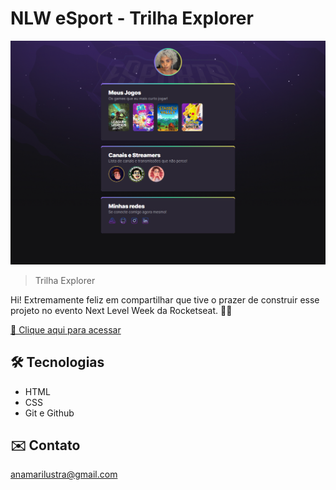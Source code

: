 # NLW eSport - Trilha Explorer

![preview](./.github/preview.png)

> Trilha Explorer

Hi! Extremamente feliz em compartilhar que tive o prazer de construir esse projeto no evento Next Level Week da Rocketseat. 🚀✨

[🔗 Clique aqui para acessar](https://anamarilustra.github.io/NLW-eSports/)

## 🛠 Tecnologias 

- HTML
- CSS
- Git e Github

## ✉️ Contato 

anamarilustra@gmail.com
